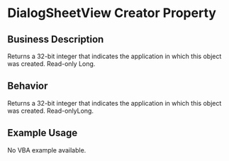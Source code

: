 # DialogSheetView Creator Property

## Business Description
Returns a 32-bit integer that indicates the application in which this object was created. Read-only Long.

## Behavior
Returns a 32-bit integer that indicates the application in which this object was created. Read-onlyLong.

## Example Usage
No VBA example available.